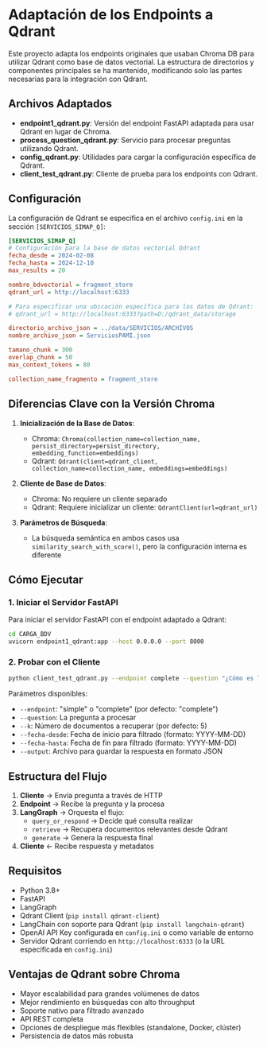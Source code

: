 # Adaptación de los Endpoints a Qdrant

Este proyecto adapta los endpoints originales que usaban Chroma DB para utilizar Qdrant como base de datos vectorial. La estructura de directorios y componentes principales se ha mantenido, modificando solo las partes necesarias para la integración con Qdrant.

## Archivos Adaptados

- **endpoint1_qdrant.py**: Versión del endpoint FastAPI adaptada para usar Qdrant en lugar de Chroma.
- **process_question_qdrant.py**: Servicio para procesar preguntas utilizando Qdrant.
- **config_qdrant.py**: Utilidades para cargar la configuración específica de Qdrant.
- **client_test_qdrant.py**: Cliente de prueba para los endpoints con Qdrant.

## Configuración

La configuración de Qdrant se especifica en el archivo `config.ini` en la sección `[SERVICIOS_SIMAP_Q]`:

```ini
[SERVICIOS_SIMAP_Q]
# Configuración para la base de datos vectorial Qdrant
fecha_desde = 2024-02-08
fecha_hasta = 2024-12-10
max_results = 20

nombre_bdvectorial = fragment_store
qdrant_url = http://localhost:6333

# Para especificar una ubicación específica para los datos de Qdrant:
# qdrant_url = http://localhost:6333?path=D:/qdrant_data/storage

directorio_archivo_json = ../data/SERVICIOS/ARCHIVOS
nombre_archivo_json = ServiciosPAMI.json

tamano_chunk = 300
overlap_chunk = 50
max_context_tokens = 80

collection_name_fragmento = fragment_store
```

## Diferencias Clave con la Versión Chroma

1. **Inicialización de la Base de Datos**:
   - Chroma: `Chroma(collection_name=collection_name, persist_directory=persist_directory, embedding_function=embeddings)`
   - Qdrant: `Qdrant(client=qdrant_client, collection_name=collection_name, embeddings=embeddings)`

2. **Cliente de Base de Datos**:
   - Chroma: No requiere un cliente separado
   - Qdrant: Requiere inicializar un cliente: `QdrantClient(url=qdrant_url)`

3. **Parámetros de Búsqueda**:
   - La búsqueda semántica en ambos casos usa `similarity_search_with_score()`, pero la configuración interna es diferente

## Cómo Ejecutar

### 1. Iniciar el Servidor FastAPI

Para iniciar el servidor FastAPI con el endpoint adaptado a Qdrant:

```bash
cd CARGA_BDV
uvicorn endpoint1_qdrant:app --host 0.0.0.0 --port 8000
```

### 2. Probar con el Cliente

```bash
python client_test_qdrant.py --endpoint complete --question "¿Cómo es la afiliación de la esposa de un afiliado?"
```

Parámetros disponibles:
- `--endpoint`: "simple" o "complete" (por defecto: "complete")
- `--question`: La pregunta a procesar
- `--k`: Número de documentos a recuperar (por defecto: 5)
- `--fecha-desde`: Fecha de inicio para filtrado (formato: YYYY-MM-DD)
- `--fecha-hasta`: Fecha de fin para filtrado (formato: YYYY-MM-DD)
- `--output`: Archivo para guardar la respuesta en formato JSON

## Estructura del Flujo

1. **Cliente** → Envía pregunta a través de HTTP
2. **Endpoint** → Recibe la pregunta y la procesa
3. **LangGraph** → Orquesta el flujo:
   - `query_or_respond` → Decide qué consulta realizar
   - `retrieve` → Recupera documentos relevantes desde Qdrant
   - `generate` → Genera la respuesta final
4. **Cliente** ← Recibe respuesta y metadatos

## Requisitos

- Python 3.8+
- FastAPI
- LangGraph
- Qdrant Client (`pip install qdrant-client`)
- LangChain con soporte para Qdrant (`pip install langchain-qdrant`)
- OpenAI API Key configurada en `config.ini` o como variable de entorno
- Servidor Qdrant corriendo en `http://localhost:6333` (o la URL especificada en `config.ini`)

## Ventajas de Qdrant sobre Chroma

- Mayor escalabilidad para grandes volúmenes de datos
- Mejor rendimiento en búsquedas con alto throughput
- Soporte nativo para filtrado avanzado
- API REST completa
- Opciones de despliegue más flexibles (standalone, Docker, clúster)
- Persistencia de datos más robusta 